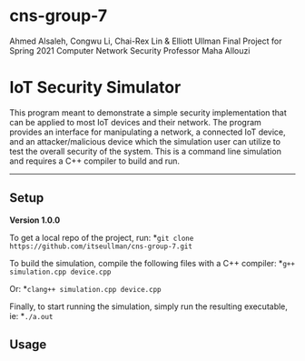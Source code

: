 # cns-group-7
Ahmed Alsaleh, Congwu Li, Chai-Rex Lin & Elliott Ullman
Final Project for Spring 2021 Computer Network Security
Professor Maha Allouzi
# IoT Security Simulator
This program meant to demonstrate a simple security implementation that can be applied to most IoT devices and their network. The program provides an interface for manipulating a network, a connected IoT device, and an attacker/malicious device which the simulation user can utilize to test the overall security of the system.
This is a command line simulation and requires a C++ compiler to build and run.

---

## Setup
**Version 1.0.0**

To get a local repo of the project, run:
*`git clone https://github.com/itseullman/cns-group-7.git`

To build the simulation, compile the following files with a C++ compiler:
*`g++ simulation.cpp device.cpp`

Or:
*`clang++ simulation.cpp device.cpp`

Finally, to start running the simulation, simply run the resulting executable, ie:
*`./a.out`

## Usage
